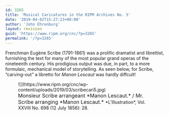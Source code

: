 ```yaml
---
id: 3265
title: 'Musical Caricatures in the RIPM Archives No. 5'
date: '2019-04-02T15:27:23+00:00'
author: 'John Ehrenburg'
layout: revision
guid: 'https://www.ripm.org/cnc/?p=3265'
permalink: '/?p=3265'
---
```


Frenchman Eugène Scribe (1791-1861) was a prolific dramatist and librettist, furnishing the text for many of the most popular grand operas of the nineteenth century. His prodigious output was due, in part, to a more formulaic, mechanical model of storytelling. As seen below, for Scribe, “carving-out” a libretto for *Manon Lescaut* was hardly diffcult!

<figure class="wp-block-image">![](https://www.ripm.org/cnc/wp-content/uploads/2019/03/scribecari5.jpg)<figcaption><span style="font-size: medium;">Monsieur Scribe arrangeant *Manon Lescaut.* / Mr. Scribe arranging *Manon Lescaut.*  
</span>*L’Illustration*, Vol. XXVIII No. 698 (12 July 1856): 28.</figcaption></figure>